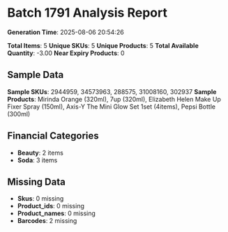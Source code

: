 # Batch 1791 Analysis Report

**Generation Time**: 2025-08-06 20:54:26

**Total Items**: 5
**Unique SKUs**: 5
**Unique Products**: 5
**Total Available Quantity**: -3.00
**Near Expiry Products**: 0

## Sample Data
**Sample SKUs**: 2944959, 34573963, 288575, 31008160, 302937
**Sample Products**: Mirinda Orange (320ml), 7up (320ml), Elizabeth Helen Make Up Fixer Spray (150ml), Axis-Y The Mini Glow Set 1set (4items), Pepsi Bottle (300ml)

## Financial Categories
- **Beauty**: 2 items
- **Soda**: 3 items

## Missing Data
- **Skus**: 0 missing
- **Product_ids**: 0 missing
- **Product_names**: 0 missing
- **Barcodes**: 2 missing
